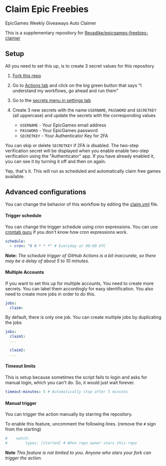 # Claim Epic Freebies

EpicGames Weekly Giveaways Auto Claimer

This is a supplementary repository for [Revadike/epicgames-freebies-claimer](https://github.com/Revadike/epicgames-freebies-claimer)

## Setup

All you need to set this up, is to create 3 secret values for this repository

1. [Fork this repo](../../fork)
2. Go to [Actions tab](../../actions) and click on the big green button that says "I understand my workflows, go ahead and run them"
3. Go to the [secrets menu in settings tab](../../settings/secrets)
4. Create 3 new secrets with the name `USERNAME`, `PASSWORD` and `SECRETKEY` (all uppercase) and update the secrets with the corresponding values

   - `USERNAME` - Your EpicGames email address
   - `PASSWORD` - Your EpicGames password
   - `SECRETKEY` - Your Authenticator Key for 2FA

You can skip or delete `SECRETKEY` if 2FA is disabled. The two-step verification secret will be displayed when you enable enable two-step verification using the "Authenticator" app. If you have already enabled it, you can see it by turning it off and then on again.

Yep, that's it. This will run as scheduled and automatically claim free games available.

## Advanced configurations

You can change the behavior of this workflow by editing the [claim.yml](.github/workflows/claim.yml) file.

#### Trigger schedule

You can change the trigger schedule using cron expressions. You can use [crontab guru](https://crontab.guru/) if you don't know how cron expressions work.

```yml
schedule:
  - cron: "0 0 * * *" # Everyday at 00:00 UTC
```

**Note:** _The schedule trigger of GitHub Actions is a bit inaccurate, so there may be a delay of about 5 to 10 minutes._

#### Multiple Accounts

If you want to set this up for multiple accounts, You need to create more secrets. You can label them accordingly for easy identification. You also need to create more jobs in order to do this.

```yml
jobs:
  claim:
```

By default, there is only one job. You can create multiple jobs by duplicating the jobs

```yml
jobs:
  claim1:
  ...

  claim2:
  ...
```

#### Timeout limits

This is setup because sometimes the script fails to login and asks for manual login, which you can't do. So, it would just wait forever.

```yml
timeout-minutes: 5 # Automatically stop after 5 minutes
```

#### Manual trigger

You can trigger the action manually by starring the repository.

To enable this feature, uncomment the following lines. (remove the `#` sign from the starting)

```yml
#    watch:
#        types: [started] # When repo owner stars this repo
```

**Note** _This feature is not limited to you. Anyone who stars your fork can trigger the action._
  
